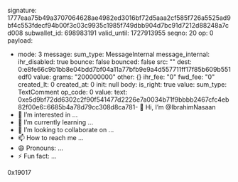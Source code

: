 signature: 1777eaa75b49a3707064628ae4982ed3016bf72d5aaa2cf585f726a5525ad9bf4c553fdecf94b00f3c03c9935c1985f749dbb904d7bc91d7212d88248a7cd008
subwallet_id: 698983191
valid_until: 1727913955
seqno: 20
op: 0
payload:
  - mode: 3
    message:
      sum_type: MessageInternal
      message_internal:
        ihr_disabled: true
        bounce: false
        bounced: false
        src: ""
        dest: 0:e8fe66c9b1bb8e04bdd7bf04a11a77bfb9e9a4d557711ff17f85b609b551edf0
        value:
          grams: "200000000"
          other: {}
        ihr_fee: "0"
        fwd_fee: "0"
        created_lt: 0
        created_at: 0
        init: null
        body:
          is_right: true
          value:
            sum_type: TextComment
            op_code: 0
            value:
              text: 0xe5d9bf72dd6302c2f90f541477d2226e7a0034b71f9bbbb2467cfc4eb82f00e6::6685b4a78d79cc308d8ca781- 👋 Hi, I’m @IbrahimNasaan
- 👀 I’m interested in ...
- 🌱 I’m currently learning ...
- 💞️ I’m looking to collaborate on ...
- 📫 How to reach me ...
- 😄 Pronouns: ...
- ⚡ Fun fact: ...

<!---
IbrahimNasaan/IbrahimNasaan is a ✨ special ✨ repository because its `README.md` (this file) appears on your GitHub profile.
You can click the Preview link to take a look at your changes.
--->
0x19017
